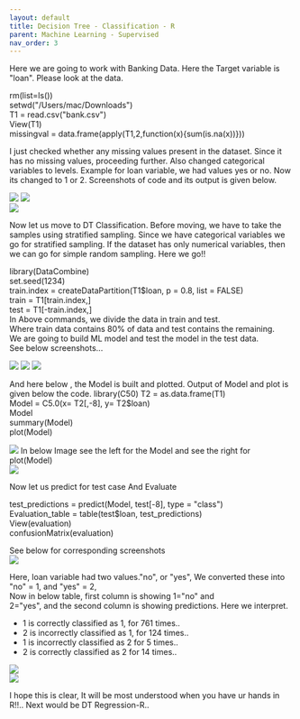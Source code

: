 ```yaml
---
layout: default
title: Decision Tree - Classification - R
parent: Machine Learning - Supervised
nav_order: 3
---
```


Here we are going to work with Banking Data. 
Here the Target variable is "loan". Please look at the data.  


rm(list=ls())   
setwd("/Users/mac/Downloads")   
T1 = read.csv("bank.csv")    
View(T1)   
missingval = data.frame(apply(T1,2,function(x){sum(is.na(x))}))    

I just checked whether any missing values present in the dataset.
Since it has no missing values, proceeding further. Also changed 
categorical variables to levels. Example for loan variable,
we had values yes or no. Now its changed to 1 or 2. Screenshots
of code and its output is given below.  

![](/assets/images/ML/DT/CL/p1.png)
![](/assets/images/ML/DT/CL/p2.png)  
![](/assets/images/ML/DT/CL/p3.png)  

Now let us move to DT Classification. Before moving, we have to 
take the samples using stratified sampling. Since we have categorical
variables we go for stratified sampling. If the dataset has only
numerical variables, then we can go for simple random sampling.
Here we go!!

library(DataCombine)   
set.seed(1234)   
train.index = createDataPartition(T1$loan, p = 0.8, list = FALSE)   
train = T1[train.index,]  
test = T1[-train.index,]  
In Above commands, we divide the data in train and test.  
Where train data contains 80% of data and test contains the remaining.  
We are going to build ML model and test the model in the test data.  
See below screenshots...

![](/assets/images/ML/DT/CL/p4.png) 
![](/assets/images/ML/DT/CL/p5.png) 
![](/assets/images/ML/DT/CL/p6.png) 

And here below , the Model is built and plotted. 
Output of Model and plot is given below the code.
library(C50) 
T2 = as.data.frame(T1)  
Model = C5.0(x= T2[,-8], y= T2$loan)  
Model  
summary(Model)  
plot(Model)  

![](/assets/images/ML/DT/CL/p7.png)
In below Image see the left for the Model and see the right for
plot(Model)   
![](/assets/images/ML/DT/CL/p8.png)

Now let us predict for test case  And Evaluate 

test_predictions = predict(Model, test[-8], type = "class")  
Evaluation_table = table(test$loan, test_predictions)  
View(evaluation)  
confusionMatrix(evaluation)  

See below for corresponding screenshots  
![](/assets/images/ML/DT/CL/p9.png)  

Here, loan variable had two values."no", or "yes", 
We converted these into "no" = 1, and "yes" = 2,  
Now in below table, first column is showing 1="no" and  
2="yes", and the second column is showing predictions. 
Here we interpret.  
- 1 is correctly classified as 1, for 761 times..
- 2 is incorrectly classified as 1, for 124 times..
- 1 is incorrectly classified as 2 for 5 times..
- 2 is correctly classified as 2 for 14 times..  

![](/assets/images/ML/DT/CL/p10.png)  
![](/assets/images/ML/DT/CL/p11.png)

I hope this is clear, It will be most understood when you 
have ur hands in R!!..  Next would be DT Regression-R..

